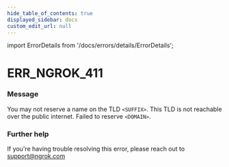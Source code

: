 ```yaml
---
hide_table_of_contents: true
displayed_sidebar: docs
custom_edit_url: null
---
```


import ErrorDetails from '/docs/errors/details/ErrorDetails';

# ERR_NGROK_411

### Message
You may not reserve a name on the TLD `<SUFFIX>`. This TLD is not reachable over the public internet. Failed to reserve `<DOMAIN>`.

### Further help
If you're having trouble resolving this error, please reach out to [support@ngrok.com](mailto:support@ngrok.com?subject=Help%20with%20ERR_NGROK_411)

<ErrorDetails error='err_ngrok_411' />
